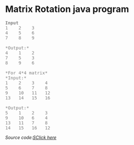 # Matrix Rotation java program

<pre style="color : gray">
<b>Input</b>
1    2    3
4    5    6
7    8    9

*Output:*
4    1    2
7    5    3
8    9    6

*For 4*4 matrix*
*Input:*
1    2    3    4    
5    6    7    8
9    10   11   12
13   14   15   16

*Output:*
5    1    2    3
9    10   6    4
13   11   7    8
14   15   16   12
</pre>
 
 *Source code*:[*SClick here*](https://github.com/injusticescorpio/MatrixRotation/blob/master/matrixrotation.java)

